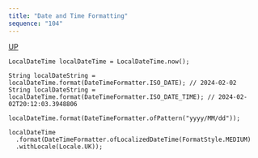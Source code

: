 ```yaml
---
title: "Date and Time Formatting"
sequence: "104"
---
```


[UP](/java-time.html)


```text
LocalDateTime localDateTime = LocalDateTime.now();
```

```text
String localDateString = localDateTime.format(DateTimeFormatter.ISO_DATE); // 2024-02-02
String localDateString = localDateTime.format(DateTimeFormatter.ISO_DATE_TIME); // 2024-02-02T20:12:03.3948806
```

```text
localDateTime.format(DateTimeFormatter.ofPattern("yyyy/MM/dd"));
```

```text
localDateTime
  .format(DateTimeFormatter.ofLocalizedDateTime(FormatStyle.MEDIUM)
  .withLocale(Locale.UK));
```

